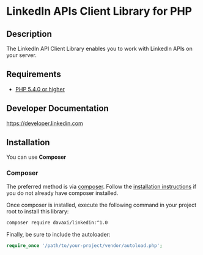# LinkedIn APIs Client Library for PHP #

## Description ##
The LinkedIn API Client Library enables you to work with LinkedIn APIs on your server.

## Requirements ##
* [PHP 5.4.0 or higher](http://www.php.net/)

## Developer Documentation ##
https://developer.linkedin.com

## Installation ##

You can use **Composer**

### Composer

The preferred method is via [composer](https://getcomposer.org). Follow the
[installation instructions](https://getcomposer.org/doc/00-intro.md) if you do not already have
composer installed.

Once composer is installed, execute the following command in your project root to install this library:

```sh
composer require davaxi/linkedin:^1.0
```

Finally, be sure to include the autoloader:

```php
require_once '/path/to/your-project/vendor/autoload.php';
```
